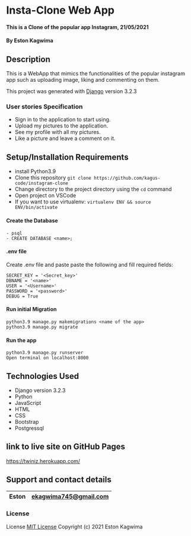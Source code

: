 #  Insta-Clone Web App

#### This is a Clone of the popular app Instagram, 21/05/2021

#### By **Eston Kagwima**

## Description

This is a WebApp that mimics the functionalities of the popular instagram app such as uploading image, liking and commenting on them.

This project was generated with [Django](https://docs.djangoproject.com/en/3.2/) version 3.2.3


### User stories Specification
- Sign in to the application to start using.
- Upload my pictures to the application.
- See my profile with all my pictures.
- Like a picture and leave a comment on it.
## Setup/Installation Requirements
- install Python3.9
- Clone this repository `git clone https://github.com/kagus-code/instagram-clone`
- Change directory to the project directory using  the `cd` command
- Open project on VSCode
- If you want to use virtualenv: `virtualenv ENV && source ENV/bin/activate`
####  Create the Database
    - psql
    - CREATE DATABASE <name>;
####  .env file
Create .env file and paste paste the following and fill  required fields:

    SECRET_KEY = '<Secret_key>'
    DBNAME = '<name>'
    USER = '<Username>'
    PASSWORD = '<password>'
    DEBUG = True
#### Run initial Migration
    python3.9 manage.py makemigrations <name of the app>
    python3.9 manage.py migrate
#### Run the app
    python3.9 manage.py runserver
    Open terminal on localhost:8000


## Technologies Used

- Django version 3.2.3
- Python
- JavaScript
- HTML
- CSS
- Bootstrap
- Postgressql

## link to live site on GitHub Pages

https://twiniz.herokuapp.com/


## Support and contact details

| Eston | ekagwima745@gmail.com |
| ----- | --------------------- |

### License

License
[MIT License](https://choosealicense.com/licenses/mit/)
Copyright (c) 2021 Eston Kagwima
